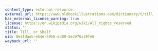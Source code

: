```yaml
---
content_type: external-resource
external_url: https://www.oldbookillustrations.com/dictionary/t/till
has_external_license_warning: true
license: https://en.wikipedia.org/wiki/All_rights_reserved
status: ''
title: Till, or Shelf
uid: 8eafdaeb-e64e-4956-ad09-5e3970a39fe6
wayback_url: ''
---
```

